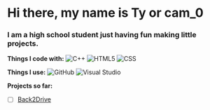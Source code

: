# Hi there, my name is Ty or cam_0 #
### I am a high school student just having fun making little projects. ###



**Things I code with:**
 <img alt="C++" src="https://img.shields.io/badge/-C++-blue?logo=cplusplus"/>
 <img alt="HTML5" src="https://img.shields.io/badge/-HTML5-E34F26?style=flat-square&logo=html5&logoColor=white" />
 <img alt="CSS" src="https://img.shields.io/badge/CSS3-1572B6?style=flat-square&logo=css3&logoColor=white" />
 

**Things I use:**
 ![GitHub](https://img.shields.io/badge/github-%23121011.svg?style=flat-square&logo=github&logoColor=white)
 ![Visual Studio](https://img.shields.io/badge/Visual%20Studio-5C2D91.svg?style=flat-square&logo=visual-studio&logoColor=white)

**Projects so far:**
- [ ] <a href="https://github.com/nurology-1/Back2Drive" target="_blank">Back2Drive</a>

